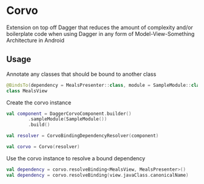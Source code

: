 # Corvo
Extension on top off Dagger that reduces the amount of complexity and/or boilerplate code when using Dagger in any form of Model-View-Something Architecture in Android

## Usage
Annotate any classes that should be bound to another class

```java
@BindsTo(dependency = MealsPresenter::class, module = SampleModule::class)
class MealsView
```

Create the corvo instance

```kotlin
val component = DaggerCorvoComponent.builder()
        .sampleModule(SampleModule())
        .build()

val resolver = CorvoBindingDependencyResolver(component)

val corvo = Corvo(resolver)
```

Use the corvo instance to resolve a bound dependency

```kotlin
val dependency = corvo.resolveBinding<MealsView, MealsPresenter>()
val dependency = corvo.resolveBinding(view.javaClass.canonicalName)
```
